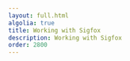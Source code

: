 ```yaml
---
layout: full.html
algolia: true
title: Working with Sigfox
description: Working with Sigfox
order: 2800
---
```

